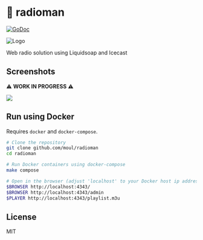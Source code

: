 # :musical_note: radioman

[![GoDoc](https://godoc.org/moul.io/radioman?status.svg)](https://godoc.org/moul.io/radioman/radioman)

![Logo](https://raw.githubusercontent.com/moul/radioman/master/radioman/web/static/radioman.png)

Web radio solution using Liquidsoap and Icecast

## Screenshots

:warning: **WORK IN PROGRESS** :warning:

![](https://raw.githubusercontent.com/moul/radioman/master/assets/screenshot-001.png)

## Run using Docker

Requires `docker` and `docker-compose`.

```bash
# Clone the repository
git clone github.com/moul/radioman
cd radioman

# Run Docker containers using docker-compose
make compose

# Open in the browser (adjust 'localhost' to your Docker host ip address if needed)
$BROWSER http://localhost:4343/
$BROWSER http://localhost:4343/admin
$PLAYER http://localhost:4343/playlist.m3u
```

## License
MIT
